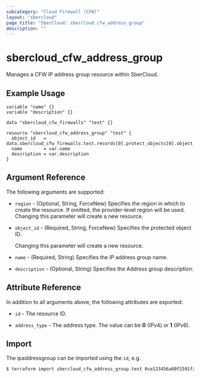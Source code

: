 ```yaml
---
subcategory: "Cloud Firewall (CFW)"
layout: "sbercloud"
page_title: "SberCloud: sbercloud_cfw_address_group"
description: ""
---
```


# sbercloud_cfw_address_group

Manages a CFW IP address group resource within SberCloud.

## Example Usage

```hcl
variable "name" {}
variable "description" {}

data "sbercloud_cfw_firewalls" "test" {}

resource "sbercloud_cfw_address_group" "test" {
  object_id   = data.sbercloud_cfw_firewalls.test.records[0].protect_objects[0].object_id
  name        = var.name
  description = var.description
}
```

## Argument Reference

The following arguments are supported:

* `region` - (Optional, String, ForceNew) Specifies the region in which to create the resource.
  If omitted, the provider-level region will be used. Changing this parameter will create a new resource.

* `object_id` - (Required, String, ForceNew) Specifies the protected object ID.

  Changing this parameter will create a new resource.

* `name` - (Required, String) Specifies the IP address group name.

* `description` - (Optional, String) Specifies the Address group description.

## Attribute Reference

In addition to all arguments above, the following attributes are exported:

* `id` - The resource ID.

* `address_type` - The address type. The value can be **0** (IPv4) or **1** (IPv6).

## Import

The ipaddressgroup can be imported using the `id`, e.g.

```bash
$ terraform import sbercloud_cfw_address_group.test 0ce123456a00f2591fabc00385ff1234
```
